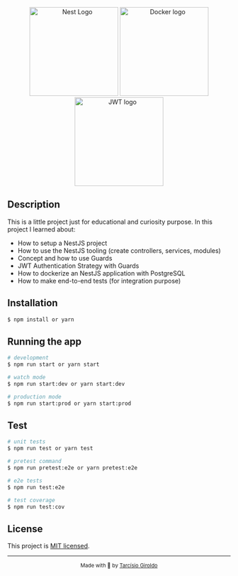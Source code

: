 <p align="center">
  <a href="http://nestjs.com/" target="blank"><img src="https://nestjs.com/img/logo-small.svg" width="200" alt="Nest Logo" /></a>
  <a href="http://docker.com/" target="blank"><img src="https://www.docker.com/wp-content/uploads/2022/03/Moby-logo.png" width="200" alt="Docker logo"/></a>
  <a href="http://jwt.io" target="blank"><img src="https://vegibit.com/wp-content/uploads/2018/07/JSON-Web-Token-Authentication-With-Node.png" width="200" alt="JWT logo"></a>
</p>

## Description

This is a little project just for educational and curiosity purpose.
In this project I learned about:

- How to setup a NestJS project
- How to use the NestJS tooling (create controllers, services, modules)
- Concept and how to use Guards
- JWT Authentication Strategy with Guards
- How to dockerize an NestJS application with PostgreSQL
- How to make end-to-end tests (for integration purpose)

## Installation

```bash
$ npm install or yarn
```

## Running the app

```bash
# development
$ npm run start or yarn start

# watch mode
$ npm run start:dev or yarn start:dev

# production mode
$ npm run start:prod or yarn start:prod
```

## Test

```bash
# unit tests
$ npm run test or yarn test

# pretest command
$ npm run pretest:e2e or yarn pretest:e2e

# e2e tests
$ npm run test:e2e

# test coverage
$ npm run test:cov
```

## License

This project is [MIT licensed](LICENSE).

---

<div align="center">
  <sub>Made with 💜 by <a href="https://github.com/girordo">Tarcísio Giroldo</a></sub>
</div>
